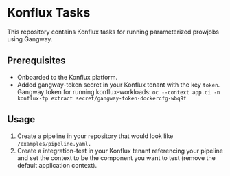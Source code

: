 # Konflux Tasks

This repository contains Konflux tasks for running parameterized prowjobs using Gangway.


## Prerequisites

- Onboarded to the Konflux platform.
- Added gangway-token secret in your Konflux tenant with the key `token`. Gangway token for running konflux-workloads: `oc --context app.ci -n konflux-tp extract secret/gangway-token-dockercfg-wbq9f`


## Usage
1. Create a pipeline in your repository that would look like `/examples/pipeline.yaml.`
1. Create a integration-test in your Konflux tenant referencing your pipeline and set the context to be the component you want to test (remove the default application context).